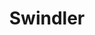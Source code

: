 ---
title: Swindler
emoji: 🐨
colorFrom: indigo
colorTo: green
sdk: gradio
sdk_version: 5.27.0
app_file: app.py
pinned: false
---